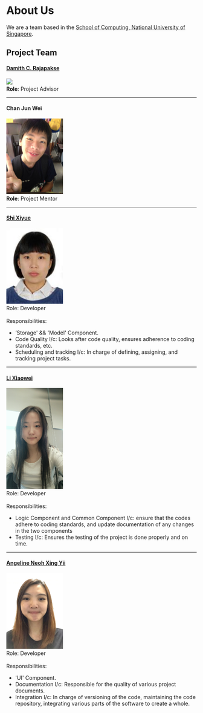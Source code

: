 # About Us

We are a team based in the [School of Computing, National University of Singapore](http://www.comp.nus.edu.sg).

## Project Team

#### [Damith C. Rajapakse](http://www.comp.nus.edu.sg/~damithch) <br>
<img src="images/DamithRajapakse.jpg" width="150"><br>
**Role**: Project Advisor

-----

#### Chan Jun Wei
<img src="images/ChanJunWei.jpg" width="150"><br>
**Role**: Project Mentor  

-----

#### [Shi Xiyue](https://github.com/shixiyue)
<img src="images/ShiXiyue.jpg" width="150"><br>
Role: Developer <br>  
Responsibilities:<br> 
* ‘Storage' && 'Model' Component.
* Code Quality I/c: Looks after code quality, ensures adherence to coding standards, etc.
* Scheduling and tracking I/c: In charge of defining, assigning, and tracking project tasks.

-----

#### [Li Xiaowei](https://github.com/DongZaiEr)
<img src="images/LiXiaowei.jpg" width="150"><br>
Role: Developer <br>  
Responsibilities:<br> 
* Logic Component and Common Component I/c: ensure that the codes adhere to coding standards, and update documentation of any changes in the two components 
* Testing I/c: Ensures the testing of the project is done properly and on time.

-----

#### [Angeline Neoh Xing Yii](https://github.com/angellineeee)
<img src="images/AngelineNeoh.jpg" width="150"><br>
 Role: Developer <br>  
 Responsibilities:<br>
* 'UI' Component.
* Documentation I/c: Responsible for the quality of various project documents.
* Integration I/c: In charge of versioning of the code, maintaining the code repository, integrating various parts of the software to create a whole.
